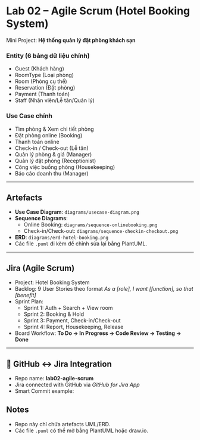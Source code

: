 # Lab 02 – Agile Scrum (Hotel Booking System)

Mini Project: **Hệ thống quản lý đặt phòng khách sạn**

### Entity (6 bảng dữ liệu chính)
- Guest (Khách hàng)  
- RoomType (Loại phòng)  
- Room (Phòng cụ thể)  
- Reservation (Đặt phòng)  
- Payment (Thanh toán)  
- Staff (Nhân viên/Lễ tân/Quản lý)  

### Use Case chính
- Tìm phòng & Xem chi tiết phòng  
- Đặt phòng online (Booking)  
- Thanh toán online  
- Check-in / Check-out (Lễ tân)  
- Quản lý phòng & giá (Manager)  
- Quản lý đặt phòng (Receptionist)  
- Công việc buồng phòng (Housekeeping)  
- Báo cáo doanh thu (Manager)  

---

## Artefacts
- **Use Case Diagram**: `diagrams/usecase-diagram.png`  
- **Sequence Diagrams**:  
  - Online Booking: `diagrams/sequence-onlinebooking.png`  
  - Check-in/Check-out: `diagrams/sequence-checkin-checkout.png`  
- **ERD**: `diagrams/erd-hotel-booking.png`  
- Các file `.puml` đi kèm để chỉnh sửa lại bằng PlantUML.

---

## Jira (Agile Scrum)
- Project: Hotel Booking System  
- Backlog: 9 User Stories theo format *As a [role], I want [function], so that [benefit]*  
- Sprint Plan:  
  - Sprint 1: Auth + Search + View room  
  - Sprint 2: Booking & Hold  
  - Sprint 3: Payment, Check-in/Check-out  
  - Sprint 4: Report, Housekeeping, Release  
- Board Workflow: **To Do → In Progress → Code Review → Testing → Done**

---

## 🔗 GitHub ↔ Jira Integration
- Repo name: **lab02-agile-scrum**  
- Jira connected with GitHub via *GitHub for Jira App*  
- Smart Commit example:  

## Notes
- Repo này chỉ chứa artefacts UML/ERD.
- Các file `.puml` có thể mở bằng PlantUML hoặc draw.io.